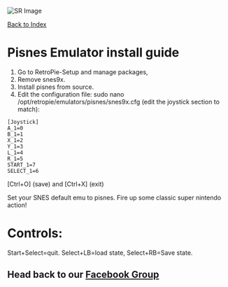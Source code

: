 ![SR Image](https://sinisterspatula.github.io/Retroflag-Gpi-Guides/images/SRimage-short.jpg)

[Back to Index](https://sinisterspatula.github.io/Retroflag-Gpi-Guides/)

# Pisnes Emulator install guide


  1. Go to RetroPie-Setup and manage packages,
  2. Remove snes9x.
  3. Install pisnes from source.
  4. Edit the configuration file: sudo nano /opt/retropie/emulators/pisnes/snes9x.cfg
     (edit the joystick section to match):

```
[Joystick]
A_1=0
B_1=1
X_1=2
Y_1=3
L_1=4
R_1=5
START_1=7
SELECT_1=6
```
[Ctrl+O] (save) and [Ctrl+X] (exit)

Set your SNES default emu to pisnes. Fire up some classic super nintendo action!

# Controls:
Start+Select=quit. Select+LB=load state, Select+RB=Save state.

## Head back to our [Facebook Group](https://www.facebook.com/groups/SuperRetroPie/)
